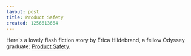 ```yaml
---
layout: post
title: Product Safety
created: 1256613664
---
```

Here's a lovely flash fiction story by Erica Hildebrand, a fellow Odyssey graduate:  [Product Safety](http://everydayweirdness.com/e/20091025/).

